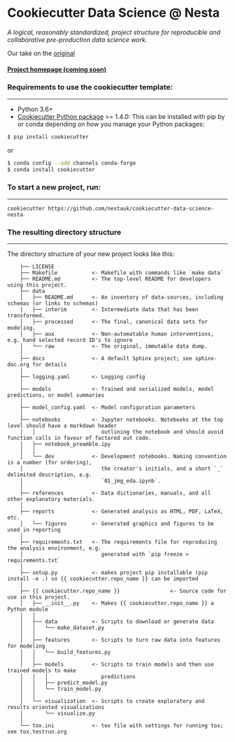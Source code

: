 # Cookiecutter Data Science @ Nesta

_A logical, reasonably standardized, project structure for reproducible and collaborative pre-production data science work._

Our take on the [original](https://drivendata.github.io/cookiecutter-data-science/)

#### [Project homepage (coming soon)](http://github.com/nestauk/cookiecutter-data-science-nesta)


### Requirements to use the cookiecutter template:
-----------
 - Python 3.6+
 - [Cookiecutter Python package](http://cookiecutter.readthedocs.org/en/latest/installation.html) >= 1.4.0: This can be installed with pip by or conda depending on how you manage your Python packages:

``` bash
$ pip install cookiecutter
```

or

``` bash
$ conda config --add channels conda-forge
$ conda install cookiecutter
```


### To start a new project, run:
------------

    cookiecutter https://github.com/nestauk/cookiecutter-data-science-nesta


### The resulting directory structure
------------

The directory structure of your new project looks like this: 

```
    ├── LICENSE
    ├── Makefile           <- Makefile with commands like `make data`
    ├── README.md          <- The top-level README for developers using this project.
    ├── data
    │   ├── README.md      <- An inventory of data-sources, including schemas (or links to schemas)
    │   ├── interim        <- Intermediate data that has been transformed.
    │   ├── processed      <- The final, canonical data sets for modeling.
    │   ├── aux            <- Non-automatable human interventions, e.g. hand selected record ID's to ignore
    │   └── raw            <- The original, immutable data dump.
    │
    ├── docs               <- A default Sphinx project; see sphinx-doc.org for details
    │
    ├── logging.yaml       <- Logging config
    │
    ├── models             <- Trained and serialized models, model predictions, or model summaries
    │
    ├── model_config.yaml  <- Model configuration parameters
    │
    ├── notebooks          <- Jupyter notebooks. Notebooks at the top level should have a markdown header
    │   │                     outlining the notebook and should avoid function calls in favour of factored out code.
    │   ├── notebook_preamble.ipy
    │   │                     
    │   └── dev            <- Development notebooks. Naming convention is a number (for ordering),
    │                         the creator's initials, and a short `_` delimited description, e.g.
    │                         `01_jmg_eda.ipynb`.
    │
    ├── references         <- Data dictionaries, manuals, and all other explanatory materials.
    │
    ├── reports            <- Generated analysis as HTML, PDF, LaTeX, etc.
    │   └── figures        <- Generated graphics and figures to be used in reporting
    │
    ├── requirements.txt   <- The requirements file for reproducing the analysis environment, e.g.
    │                         generated with `pip freeze > requirements.txt`
    │
    ├── setup.py           <- makes project pip installable (pip install -e .) so {{ cookiecutter.repo_name }} can be imported
    │
    ├── {{ cookiecutter.repo_name }}                <- Source code for use in this project.
    │   ├── __init__.py    <- Makes {{ cookiecutter.repo_name }} a Python module
    │   │
    │   ├── data           <- Scripts to download or generate data
    │   │   └── make_dataset.py
    │   │
    │   ├── features       <- Scripts to turn raw data into features for modeling
    │   │   └── build_features.py
    │   │
    │   ├── models         <- Scripts to train models and then use trained models to make
    │   │   │                 predictions
    │   │   ├── predict_model.py
    │   │   └── train_model.py
    │   │
    │   └── visualization  <- Scripts to create exploratory and results oriented visualizations
    │       └── visualize.py
    │
    └── tox.ini            <- tox file with settings for running tox; see tox.testrun.org
```
